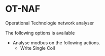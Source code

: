 # OT-NAF
Operational Technologie network analyser



The following options is available 

- Analyse modbus on the following actions.
    - Write Single Coil
